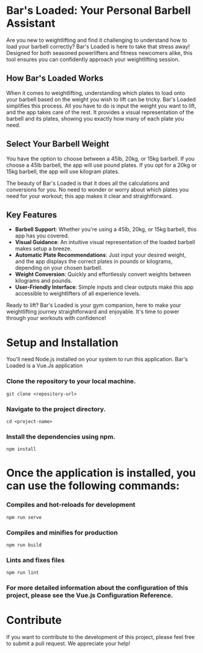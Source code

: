 # Bar's Loaded: Your Personal Barbell Assistant

Are you new to weightlifting and find it challenging to understand how to load your barbell correctly? Bar's Loaded is here to take that stress away! Designed for both seasoned powerlifters and fitness newcomers alike, this tool ensures you can confidently approach your weightlifting session.

## How Bar's Loaded Works

When it comes to weightlifting, understanding which plates to load onto your barbell based on the weight you wish to lift can be tricky. Bar's Loaded simplifies this process. All you have to do is input the weight you want to lift, and the app takes care of the rest. It provides a visual representation of the barbell and its plates, showing you exactly how many of each plate you need. 

## Select Your Barbell Weight

You have the option to choose between a 45lb, 20kg, or 15kg barbell. If you choose a 45lb barbell, the app will use pound plates. If you opt for a 20kg or 15kg barbell, the app will use kilogram plates.

The beauty of Bar's Loaded is that it does all the calculations and conversions for you. No need to wonder or worry about which plates you need for your workout; this app makes it clear and straightforward. 

## Key Features

- **Barbell Support**: Whether you're using a 45lb, 20kg, or 15kg barbell, this app has you covered.
- **Visual Guidance**: An intuitive visual representation of the loaded barbell makes setup a breeze.
- **Automatic Plate Recommendations**: Just input your desired weight, and the app displays the correct plates in pounds or kilograms, depending on your chosen barbell.
- **Weight Conversion**: Quickly and effortlessly convert weights between kilograms and pounds.
- **User-Friendly Interface**: Simple inputs and clear outputs make this app accessible to weightlifters of all experience levels.

Ready to lift? Bar's Loaded is your gym companion, here to make your weightlifting journey straightforward and enjoyable. It's time to power through your workouts with confidence!

# Setup and Installation

You'll need Node.js installed on your system to run this application. Bar's Loaded is a Vue.Js application

### Clone the repository to your local machine.

```
git clone <repository-url>
```

### Navigate to the project directory.

```
cd <project-name>
```

### Install the dependencies using npm.

```
npm install
```

# Once the application is installed, you can use the following commands:

### Compiles and hot-reloads for development

```
npm run serve
```

### Compiles and minifies for production

```
npm run build
```

### Lints and fixes files

```
npm run lint
```

### For more detailed information about the configuration of this project, please see the Vue.js Configuration Reference.


# Contribute
If you want to contribute to the development of this project, please feel free to submit a pull request. We appreciate your help!
